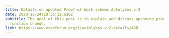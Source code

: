 ```yaml
---
title: Details on updated Proof-of-Work scheme Autolykos v.2
date: 2020-12-24T18:36:12.620Z
subtitle: The goal of this post is to explain and discuss upcoming proof-of-work
  function change.
link: https://www.ergoforum.org/t/autolykos-v-2-details/480
---
```

